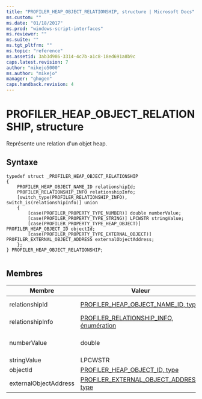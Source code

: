 ```yaml
---
title: "PROFILER_HEAP_OBJECT_RELATIONSHIP, structure | Microsoft Docs"
ms.custom: ""
ms.date: "01/18/2017"
ms.prod: "windows-script-interfaces"
ms.reviewer: ""
ms.suite: ""
ms.tgt_pltfrm: ""
ms.topic: "reference"
ms.assetid: 3ab3d986-3314-4c7b-a1c8-18ed691a8b9c
caps.latest.revision: 7
author: "mikejo5000"
ms.author: "mikejo"
manager: "ghogen"
caps.handback.revision: 4
---
```

# PROFILER_HEAP_OBJECT_RELATIONSHIP, structure
Représente une relation d'un objet heap.  
  
## Syntaxe  
  
```  
typedef struct _PROFILER_HEAP_OBJECT_RELATIONSHIP  
{  
    PROFILER_HEAP_OBJECT_NAME_ID relationshipId;  
    PROFILER_RELATIONSHIP_INFO relationshipInfo;  
    [switch_type(PROFILER_RELATIONSHIP_INFO), switch_is(relationshipInfo)] union  
    {  
        [case(PROFILER_PROPERTY_TYPE_NUMBER)] double numberValue;  
        [case(PROFILER_PROPERTY_TYPE_STRING)] LPCWSTR stringValue;  
        [case(PROFILER_PROPERTY_TYPE_HEAP_OBJECT)] PROFILER_HEAP_OBJECT_ID objectId;  
        [case(PROFILER_PROPERTY_TYPE_EXTERNAL_OBJECT)] PROFILER_EXTERNAL_OBJECT_ADDRESS externalObjectAddress;  
    };  
} PROFILER_HEAP_OBJECT_RELATIONSHIP;  
  
```  
  
## Membres  
  
|Membre|Valeur|Description|  
|------------|------------|-----------------|  
|relationshipId|[PROFILER\_HEAP\_OBJECT\_NAME\_ID, type](../../winscript/reference/profiler-heap-object-name-id-type.md)|L'ID du nom de la relation, d' [IActiveScriptProfilerHeapEnum::GetNameIdMap](../../winscript/reference/iactivescriptprofilerheapenum-getnameidmap.md).|  
|relationshipInfo|[PROFILER\_RELATIONSHIP\_INFO, énumération](../../winscript/reference/profiler-relationship-info-enumeration.md)|Informations sur la relation.|  
|numberValue|double|La valeur du nombre.  Un seul d' `numberValue`\/`stringValue`\/`objectId`\/`externalObjectAddress` est défini, selon la valeur d' `relationshipInfo` .|  
|stringValue|LPCWSTR|Valeur de chaîne.|  
|objectId|[PROFILER\_HEAP\_OBJECT\_ID, type](../../winscript/reference/profiler-heap-object-id-type.md)|L'ID de l'objet heap.|  
|externalObjectAddress|[PROFILER\_EXTERNAL\_OBJECT\_ADDRESS, type](../../winscript/reference/profiler-external-object-address-type.md)|l'adresse externe d'objet.|